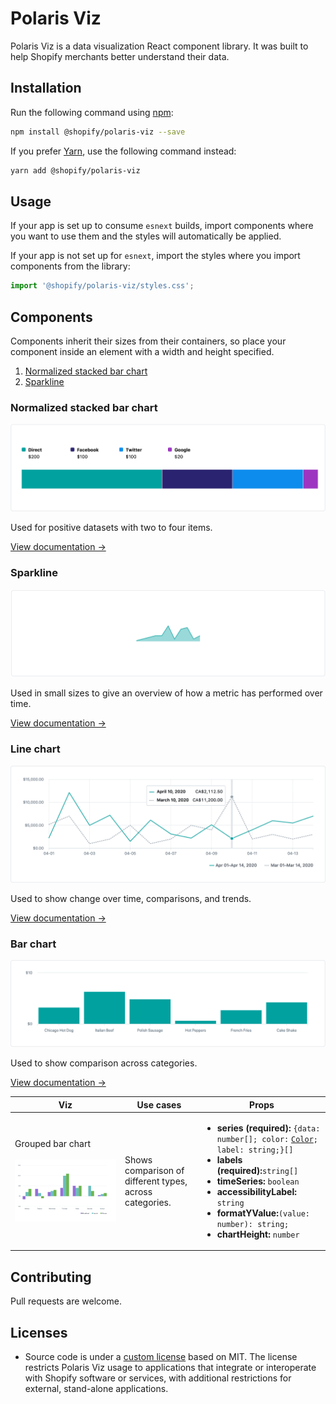 # Polaris Viz

Polaris Viz is a data visualization React component library. It was built to help Shopify merchants better understand their data.

## Installation

Run the following command using [npm](https://www.npmjs.com/):

```bash
npm install @shopify/polaris-viz --save
```

If you prefer [Yarn](https://yarnpkg.com/en/), use the following command instead:

```bash
yarn add @shopify/polaris-viz
```

## Usage

If your app is set up to consume `esnext` builds, import components where you want to use them and the styles will automatically be applied.

If your app is not set up for `esnext`, import the styles where you import components from the library:

```js
import '@shopify/polaris-viz/styles.css';
```

## Components

Components inherit their sizes from their containers, so place your component inside an element with a width and height specified.

1. [Normalized stacked bar chart](#normalized-stacked-bar-chart)
2. [Sparkline](#sparkline)

### Normalized stacked bar chart

<img src="src/components/NormalizedStackedBar/normalized-stacked-bar-chart.png"/>

Used for positive datasets with two to four items.

[View documentation →](src/components/NormalizedStackedBar/NormalizedStackedBar.md)

### Sparkline

<img src="src/components/Sparkline/sparkline.png"/>

Used in small sizes to give an overview of how a metric has performed over time.

[View documentation →](src/components/Sparkline/Sparkline.md)

### Line chart

<img src="src/components/LineChart/line-chart.png"/>

Used to show change over time, comparisons, and trends.

[View documentation →](src/components/LineChart/LineChart.md)

### Bar chart

<img src="src/components/BarChart/bar-chart.png"/>

Used to show comparison across categories.

[View documentation →](src/components/BarChart/BarChart.md)

<table>
  <thead>
    <th>Viz</th>
    <th>Use cases</th>
    <th>Props</th>
  <thead>

  <tbody>
  <tr>
  <td>
  Grouped bar chart
  <br />
  <br />
  <img src="https://github.com/Shopify/polaris-viz/raw/master/documentation/images/groupedbarchart.png"/>
  </td>
  <td>
  Shows comparison of different types, across categories.
  </td>
  <td>
  <ul>
  <li>
  <strong>series (required):</strong>
  <code>{data: number[]; color:</code> <a href="https://github.com/Shopify/polaris-viz/blob/master/src/types.ts#L1"><code>Color</code></a><code>;  label: string;}[]</code>
  </li>
  <li><strong>labels (required):</strong><code>string[]</code></li>
  <li><strong>timeSeries: </strong><code>boolean</code></li>
  <li><strong>accessibilityLabel:</strong> <code>string</code></li>
  <li><strong>formatYValue:</strong><code>(value: number): string;</code></li>
  <li><strong>chartHeight:</strong> <code>number</code></li>
  </ul>
  </td>
  </tr>

  </tbody>
</table>

## Contributing

Pull requests are welcome.

## Licenses

- Source code is under a [custom license](https://github.com/Shopify/polaris-viz/blob/master/LICENSE.md) based on MIT. The license restricts Polaris Viz usage to applications that integrate or interoperate with Shopify software or services, with additional restrictions for external, stand-alone applications.
